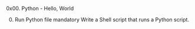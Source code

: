 0x00. Python - Hello, World

0. Run Python file
mandatory
Write a Shell script that runs a Python script.

